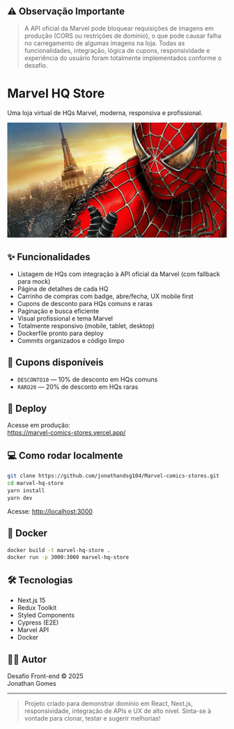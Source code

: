 ## ⚠️ Observação Importante

> A API oficial da Marvel pode bloquear requisições de imagens em produção (CORS ou restrições de domínio), o que pode causar falha no carregamento de algumas imagens na loja. Todas as funcionalidades, integração, lógica de cupons, responsividade e experiência do usuário foram totalmente implementados conforme o desafio.
# Marvel HQ Store

Uma loja virtual de HQs Marvel, moderna, responsiva e profissional.

![Marvel HQ Store Banner](public/image/spider.jpg)

## ✨ Funcionalidades

- Listagem de HQs com integração à API oficial da Marvel (com fallback para mock)
- Página de detalhes de cada HQ
- Carrinho de compras com badge, abre/fecha, UX mobile first
- Cupons de desconto para HQs comuns e raras
- Paginação e busca eficiente
- Visual profissional e tema Marvel
- Totalmente responsivo (mobile, tablet, desktop)
- Dockerfile pronto para deploy
- Commits organizados e código limpo

## 🛒 Cupons disponíveis

- `DESCONTO10` — 10% de desconto em HQs comuns
- `RARO20` — 20% de desconto em HQs raras

## 🚀 Deploy

Acesse em produção:  
https://marvel-comics-stores.vercel.app/

## 💻 Como rodar localmente

```bash
git clone https://github.com/jonathandsg104/Marvel-comics-stores.git
cd marvel-hq-store
yarn install
yarn dev
```
Acesse: [http://localhost:3000](http://localhost:3000)

## 🐳 Docker

```bash
docker build -t marvel-hq-store .
docker run -p 3000:3000 marvel-hq-store
```

## 🛠️ Tecnologias

- Next.js 15
- Redux Toolkit
- Styled Components
- Cypress (E2E)
- Marvel API
- Docker

## 👨‍💻 Autor

Desafio Front-end © 2025  
Jonathan Gomes

---

> Projeto criado para demonstrar domínio em React, Next.js, responsividade, integração de APIs e UX de alto nível. Sinta-se à vontade para clonar, testar e sugerir melhorias!
